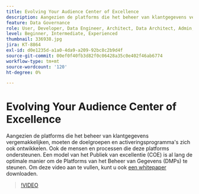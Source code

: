 ```yaml
---
title: Evolving Your Audience Center of Excellence
description: Aangezien de platforms die het beheer van klantgegevens vergemakkelijken, moeten de doelgroepen en activeringsprogramma's zich ook ontwikkelen. Ook de mensen en processen die deze platforms ondersteunen. Een model van het Publiek van excellentie (COE) is al lang de optimale manier om de Platforms van het Beheer van Gegevens (DMPs) te steunen.
feature: Data Governance
role: User, Developer, Data Engineer, Architect, Data Architect, Admin, Leader
level: Beginner, Intermediate, Experienced
thumbnail: 336938.jpg
jira: KT-8864
exl-id: d0e1235d-a1a0-4da9-a209-92bc8c2b9d4f
source-git-commit: 00ef0f40fb3d82f0c06428a35c0e402f46ab6774
workflow-type: tm+mt
source-wordcount: '120'
ht-degree: 0%

---
```


# Evolving Your Audience Center of Excellence

Aangezien de platforms die het beheer van klantgegevens vergemakkelijken, moeten de doelgroepen en activeringsprogramma&#39;s zich ook ontwikkelen. Ook de mensen en processen die deze platforms ondersteunen. Een model van het Publiek van excellentie (COE) is al lang de optimale manier om de Platforms van het Beheer van Gegevens (DMPs) te steunen. Om deze video aan te vullen, kunt u ook [ een whitepaper ](assets/whitepaper-evolving-the-audience-center-of-excellence.pdf) downloaden.

>[!VIDEO](https://video.tv.adobe.com/v/336938/?learn=on)

